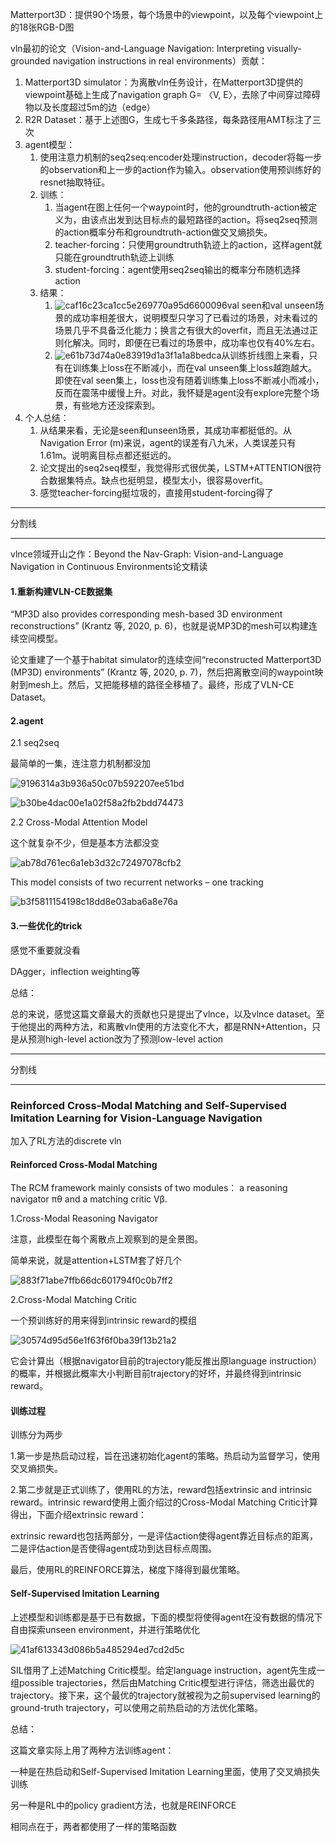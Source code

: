 Matterport3D：提供90个场景，每个场景中的viewpoint，以及每个viewpoint上的18张RGB-D图



vln最初的论文（Vision-and-Language Navigation: Interpreting visually-grounded  navigation instructions in real environments）贡献：

1. Matterport3D simulator：为离散vln任务设计，在Matterport3D提供的viewpoint基础上生成了navigation graph G= 〈V, E〉，去除了中间穿过障碍物以及长度超过5m的边（edge）
2. R2R Dataset：基于上述图G，生成七千多条路径，每条路径用AMT标注了三次
3. agent模型：
   1. 使用注意力机制的seq2seq:encoder处理instruction，decoder将每一步的observation和上一步的action作为输入。observation使用预训练好的resnet抽取特征。
   2. 训练：
      1. 当agent在图上任何一个waypoint时，他的groundtruth-action被定义为，由该点出发到达目标点的最短路径的action。将seq2seq预测的action概率分布和groundtruth-action做交叉熵损失。
      2. teacher-forcing：只使用groundtruth轨迹上的action，这样agent就只能在groundtruth轨迹上训练
      3. student-forcing：agent使用seq2seq输出的概率分布随机选择action
   3. 结果：
      1. ![caf16c23ca1cc5e269770a95d6600096](assets/caf16c23ca1cc5e269770a95d6600096.png)val seen和val unseen场景的成功率相差很大，说明模型只学习了已看过的场景，对未看过的场景几乎不具备泛化能力；换言之有很大的overfit，而且无法通过正则化解决。同时，即便在已看过的场景中，成功率也仅有40%左右。
      2. ![e61b73d74a0e83919d1a3f1a1a8bedca](assets/e61b73d74a0e83919d1a3f1a1a8bedca.png)从训练折线图上来看，只有在训练集上loss在不断减小，而在val unseen集上loss越跑越大。即使在val seen集上，loss也没有随着训练集上loss不断减小而减小，反而在震荡中缓慢上升。对此，我怀疑是agent没有explore完整个场景，有些地方还没探索到。
4. 个人总结：
   1. 从结果来看，无论是seen和unseen场景，其成功率都挺低的。从Navigation Error (m)来说，agent的误差有八九米，人类误差只有1.61m。说明离目标点都还挺远的。
   2. 论文提出的seq2seq模型，我觉得形式很优美，LSTM+ATTENTION很符合数据集特点。缺点也挺明显，模型太小，很容易overfit。
   3. 感觉teacher-forcing挺垃圾的，直接用student-forcing得了



***

分割线

***



vlnce领域开山之作：Beyond the Nav-Graph: Vision-and-Language  Navigation in Continuous Environments论文精读

#### 1.重新构建VLN-CE数据集

“MP3D also provides corresponding mesh-based 3D environment reconstructions” (Krantz 等, 2020, p. 6)，也就是说MP3D的mesh可以构建连续空间模型。

论文重建了一个基于habitat simulator的连续空间“reconstructed Matterport3D (MP3D) environments” (Krantz 等, 2020, p. 7)，然后把离散空间的waypoint映射到mesh上。然后，又把能移植的路径全移植了。最终，形成了VLN-CE Dataset。

#### 2.agent

2.1 seq2seq

最简单的一集，连注意力机制都没加

![9196314a3b936a50c07b592207ee51bd](assets/9196314a3b936a50c07b592207ee51bd.png)

![b30be4dac00e1a02f58a2fb2bdd74473](assets/b30be4dac00e1a02f58a2fb2bdd74473.png)

2.2 Cross-Modal Attention Model

这个就复杂不少，但是基本方法都没变

![ab78d761ec6a1eb3d32c72497078cfb2](assets/ab78d761ec6a1eb3d32c72497078cfb2.png)



This model consists of two recurrent networks – one tracking

![b3f5811154198c18dd8e03aba6a8e76a](assets/b3f5811154198c18dd8e03aba6a8e76a.png)

#### 3.一些优化的trick

感觉不重要就没看

DAgger，inflection weighting等



总结：

总的来说，感觉这篇文章最大的贡献也只是提出了vlnce，以及vlnce dataset。至于他提出的两种方法，和离散vln使用的方法变化不大，都是RNN+Attention，只是从预测high-level action改为了预测low-level action



***

分割线

***



### Reinforced Cross-Modal Matching and Self-Supervised Imitation Learning  for Vision-Language Navigation

加入了RL方法的discrete vln

#### Reinforced Cross-Modal Matching

The RCM framework mainly consists of two modules： a reasoning navigator πθ and a matching critic Vβ.

1.Cross-Modal Reasoning Navigator

注意，此模型在每个离散点上观察到的是全景图。

简单来说，就是attention+LSTM套了好几个

![883f71abe7ffb66dc601794f0c0b7ff2](assets/883f71abe7ffb66dc601794f0c0b7ff2.png)

2.Cross-Modal Matching Critic

一个预训练好的用来得到intrinsic reward的模组

![30574d95d56e1f63f6f0ba39f13b21a2](assets/30574d95d56e1f63f6f0ba39f13b21a2.png)

它会计算出（根据navigator目前的trajectory能反推出原language instruction）的概率，并根据此概率大小判断目前trajectory的好坏，并最终得到intrinsic reward。

#### 训练过程

训练分为两步

1.第一步是热启动过程，旨在迅速初始化agent的策略。热启动为监督学习，使用交叉熵损失。

2.第二步就是正式训练了，使用RL的方法，reward包括extrinsic and intrinsic reward。intrinsic reward使用上面介绍过的Cross-Modal Matching Critic计算得出，下面介绍extrinsic reward：

extrinsic reward也包括两部分，一是评估action使得agent靠近目标点的距离，二是评估action是否使得agent成功到达目标点周围。

最后，使用RL的REINFORCE算法，梯度下降得到最优策略。

#### Self-Supervised Imitation Learning

上述模型和训练都是基于已有数据，下面的模型将使得agent在没有数据的情况下自由探索unseen environment，并进行策略优化

![41af613343d086b5a485294ed7cd2d5c](assets/41af613343d086b5a485294ed7cd2d5c.png)

SIL借用了上述Matching Critic模型。给定language instruction，agent先生成一组possible trajectories，然后由Matching Critic模型进行评估，筛选出最优的trajectory。接下来，这个最优的trajectory就被视为之前supervised learning的ground-truth trajectory，可以使用之前热启动的方法优化策略。





总结：

这篇文章实际上用了两种方法训练agent：

一种是在热启动和Self-Supervised Imitation Learning里面，使用了交叉熵损失训练

另一种是RL中的policy gradient方法，也就是REINFORCE

相同点在于，两者都使用了一样的策略函数

